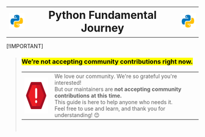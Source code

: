 
<table align="center">
  <tr>
    <td><img src="figures/Python.png" alt="Imagem Início" width="50" /></td>
    <td align="center" style="font-size:28px; font-weight:bold;">Python Fundamental Journey</td>
    <td><img src="figures/Python.png" alt="Imagem Fim" width="50" /></td>
  </tr>
</table>



 [!IMPORTANT]

> <h3><mark><b>We’re not accepting community contributions right now.</b></mark></h3>
> <table>
>   <tr>
>     <td>
>       <img align="left" width="95" height="95" src="figures/attention.png" alt="Atenção" />
>     </td>
>     <td style="padding-left: 10px;">
>       We love our community. We're so grateful you're interested!<br />
>       But our maintainers are <b>not accepting community contributions at this time.</b><br />
>       This guide is here to help anyone who needs it.<br />
>       Feel free to use and learn, and thank you for understanding! 😊
>     </td>
>   </tr>
> </table>
>
> <br>
>
